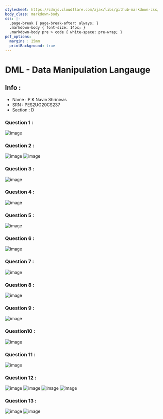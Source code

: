 ```yaml
---
stylesheet: https://cdnjs.cloudflare.com/ajax/libs/github-markdown-css/2.10.0/github-markdown.min.css
body_class: markdown-body
css: |-
  .page-break { page-break-after: always; }
  .markdown-body { font-size: 14px; }
  .markdown-body pre > code { white-space: pre-wrap; }
pdf_options:
  margins : 25mm
  printBackground: true
---
```


# DML - Data Manipulation Langauge


## Info : 
- Name : P K Navin Shrinivas 
- SRN : PES2UG20CS237 
- Section : D 


### Question 1 : 
![image](./1.png)

### Question 2 : 
![image](./2.png)
![image](./2_1.png)

### Question 3 : 
![image](./3.png)

### Question 4 : 
![image](./4.png)

### Question 5 : 
![image](./5.png)

### Question 6 : 
![image](./6.png)


### Question 7 : 
![image](./7.png)


### Question 8 : 
![image](./8.png)


### Question 9 : 
![image](./9.png)


### Question10 : 
![image](./10.png)

### Question 11 : 
![image](./11.png)

### Question 12 : 
![image](./12_1.png)
![image](./12_2.png)
![image](./12_3.png)
![image](./12_4.png)

### Question 13 : 
![image](./13_1.png)
![image](./13_2.png)

